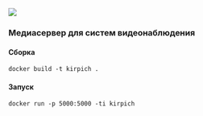  [![](https://github.com/batchar2/kirpich-writer/workflows/test/badge.svg)](https://github.com/batchar2/kirpich-writer/)

### Медиасервер для систем видеонаблюдения

#### Сборка



```
docker build -t kirpich .
```

#### Запуск

```
docker run -p 5000:5000 -ti kirpich
```